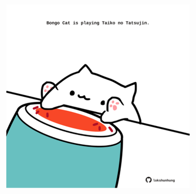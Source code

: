 <!-- built at 04/09/2023, 07:00:43 UTC -->
<p align="center">
  <img width="500" height="500" src="./ReadmeImage.svg">
</p>
